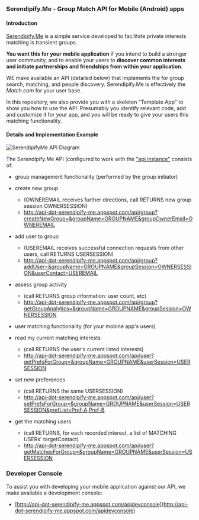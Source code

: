 
### Serendipify.Me  -  Group Match API for Mobile (Android) apps

#### Introduction

[Serendipify.Me](http://serendipify.me) is a simple service developed to facilitate private interests matching is transient groups.

**You want this for your mobile application** if you intend to build a stronger user community, and to enable your users to **discover common interests and initiate partnerships and friendships from within your application**.

WE make available an API (detailed below) that implements the for group search, matching, and people discovery. Serendipify.Me is effectively the *Match.com* for your user base.

In this repository, we also provide you with a skeleton "Template App" to show you how to use the API. Presumably you identify relevant code, add and customize it for your app, and you will be ready to give your users this matching functionality. 

#### Details and Implementation Example

![SerendipifyMe API Diagram](https://github.com/tibisp/GroupDiscoveryAppTemplate/raw/master/img/SerendipifyMe-API-Diagram.png)

The Serendipify.Me API (configured to work with the ["api instance"](http://api-dot-serendipify-me.appspot.com/) consists of:
- group management functionality (performed by the group initiator)
 - create new group 
   - (OWNEREMAIL receives further directions, call RETURNS new group session OWNERSESSION)
    - http://api-dot-serendipify-me.appspot.com/api/group?createNewGroup=&groupName=GROUPNAME&groupOwnerEmail=OWNEREMAIL
 - add user to group 
   - (USEREMAIL receives successful connection requests from other users, call RETURNS USERSESSION)
    - http://api-dot-serendipify-me.appspot.com/api/group?addUser=&groupName=GROUPNAME&groupSession=OWNERSESSION&userContact=USEREMAIL
 - assess group activity 
   - (call RETURNS group information: user count, etc)
    - http://api-dot-serendipify-me.appspot.com/api/group?getGroupAnalytics=&groupName=GROUPNAME&groupSession=OWNERSESSION


- user matching functionality (for your mobine app's users)
 - read my current matching interests 
   - (call RETURNS the user's current listed interests)
    - http://api-dot-serendipify-me.appspot.com/api/user?getPrefsForGroup=&groupName=GROUPNAME&userSession=USERSESSION
 - set new preferences 
   - (call RETURNS the same USERSESSION)
    - http://api-dot-serendipify-me.appspot.com/api/user?setPrefsForGroup=&groupName=GROUPNAME&userSession=USERSESSION&prefList=Pref-A,Pref-B
 - get the matching users 
   - (call RETURNS, for each recorded interest, a list of  MATCHING USERs' targetContact)
    - http://api-dot-serendipify-me.appspot.com/api/user?getMatchesForGroup=&groupName=GROUPNAME&userSession=USERSESSION

### Developer Console
To assist you with developing your mobile application against our API, we make available a development console:
 - [http://api-dot-serendipify-me.appspot.com/apidevconsole](http://api-dot-serendipify-me.appspot.com/apidevconsole)

